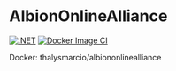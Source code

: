 # AlbionOnlineAlliance
[![.NET](https://github.com/thalysmbn/AlbionOnlineAlliance/actions/workflows/dotnet.yml/badge.svg?branch=main)](https://github.com/thalysmbn/AlbionOnlineAlliance/actions/workflows/dotnet.yml) [![Docker Image CI](https://github.com/thalysmbn/AlbionOnlineAlliance/actions/workflows/docker-image.yml/badge.svg)](https://github.com/thalysmbn/AlbionOnlineAlliance/actions/workflows/docker-image.yml)

Docker: thalysmarcio/albiononlinealliance
